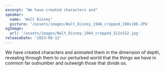 ```yaml
---
excerpt: "We have created characters and"
speaker:
  name: 'Walt Disney'
  picture: '/assets/images/Walt_Disney_1946_cropped_100x100.JPG'
ogImage:
  url: '/assets/images/Walt_Disney_1964_cropped_512x512.jpg'
releaseDate: '2023-08-12'
---
```


We have created characters and animated them in the dimension of depth, revealing through them to our perturbed world that the things we have in common far outnumber and outweigh those that divide us.
